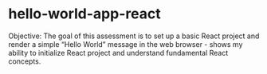 # hello-world-app-react

Objective: The goal of this assessment is to set up a basic React project and render a simple “Hello World” message in the web browser - shows my ability to initialize React project and understand fundamental React concepts.
